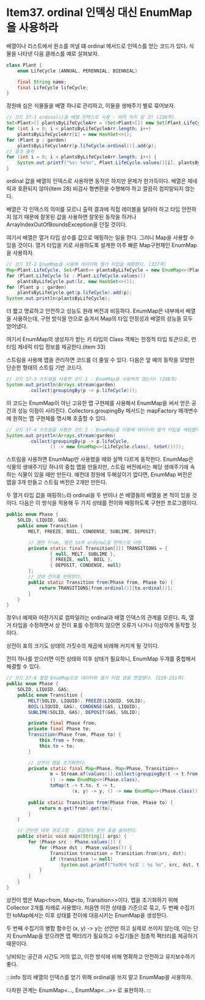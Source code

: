 # Item37. ordinal 인덱싱 대신 EnumMap을 사용하라

배열이나 리스트에서 원소를 꺼낼 떄 ordinal 메서드로 인덱스를 얻는 코드가 있다. 식물을 나타낸 다음 클래스를 예로 살펴보자.
```java
class Plant {
    enum LifeCycle {ANNUAL, PERENNIAL, BIENNIAL}

    final String name;
    final LifeCycle lifeCycle;
}
```
정원에 심은 식물들을 배열 하나로 관리하고, 이들을 생애주기 별로 묶어보자.
```java
// 코드 37-1 ordinal()을 배열 인덱스로 사용 - 따라 하지 말 것! (226쪽)
Set<Plant>[] plantsByLifeCycleArr = (Set<Plant>[]) new Set[Plant.LifeCycle.values().length];
for (int i = 0; i < plantsByLifeCycleArr.length; i++)
    plantsByLifeCycleArr[i] = new HashSet<>();
for (Plant p : garden)
    plantsByLifeCycleArr[p.lifeCycle.ordinal()].add(p);
// 결과 출력
for (int i = 0; i < plantsByLifeCycleArr.length; i++) {
    System.out.printf("%s: %s%n", Plant.LifeCycle.values()[i], plantsByLifeCycleArr[i]);
}
```
ordinal 값을 배열의 인덱스로 사용하면 동작은 하지만 문제가 한가득이다. 배열은 제네릭과 호환되지 않아(item 28) 비검사 형변환을 수행해야 하고 깔끔히 컴피알되지 않는다.

배열은 각 인덱스의 의미를 모르니 출력 결과에 직접 레이블을 달아야 하고 타입 안전하지 않기 때문에 잘못된 값을 사용하면 잘못된 동작을 하거나 ArrayIndexOutOfBoundsException을 던질 것이다.

여기서 배열은 열거 타입 상수를 값으로 매핑하는 일을 한다. 그러니 Map을 사용할 수 있을 것이다. 열거 타입을 키로 사용하도록 설계한 아주 빠른 Map구현체인 EnumMap을 사용하자.

```java
// 코드 37-2 EnumMap을 사용해 데이터와 열거 타입을 매핑한다. (227쪽)
Map<Plant.LifeCycle, Set<Plant>> plantsByLifeCycle = new EnumMap<>(Plant.LifeCycle.class);
for (Plant.LifeCycle lc : Plant.LifeCycle.values())
    plantsByLifeCycle.put(lc, new HashSet<>());
for (Plant p : garden)
    plantsByLifeCycle.get(p.lifeCycle).add(p);
System.out.println(plantsByLifeCycle);
```
더 짧고 명료하고 안전하고 성능도 원래 버전과 비등하다. EnumMap은 내부에서 배열을 사용하는데, 구현 방식을 안으로 숨겨서 Map의 타입 안정성과 배열의 성능을 모두 얻어냈다.

여기서 EnumMap의 생성자가 받는 키 타입의 Class 객체는 한정적 타입 토큰으로, 런타임 제네릭 타입 정보를 제공한다.(item 33)

스트림을 사용해 맵을 관리하면 코드를 더 줄일 수 있다. 다음은 앞 예의 동작을 모방한 단순한 형태의 스트림 기반 코드다.
```java
// 코드 37-3 스트림을 사용한 코드 1 - EnumMap을 사용하지 않는다! (228쪽)
System.out.println(Arrays.stream(garden)
        .collect(groupingBy(p -> p.lifeCycle)));
```
이 코드는 EnumMap이 아닌 고유한 맵 구현체를 사용해서 EnumMap을 써서 얻은 공간과 성능 이점이 사라진다. Collectors.groupingBy 메서드는 mapFactory 매개변수에 원하는 맵 구현체를 명시해 호출할 수 있다.

```java
// 코드 37-4 스트림을 사용한 코드 2 - EnumMap을 이용해 데이터와 열거 타입을 매핑했다. (228쪽)
System.out.println(Arrays.stream(garden)
        .collect(groupingBy(p -> p.lifeCycle,
                () -> new EnumMap<>(LifeCycle.class), toSet())));
```
스트림을 사용하면 EnumMap만 사용했을 때와 살짝 다르게 동작한다. EnumMap은 식물의 생애주기당 하나의 중첩 맵을 만들지만, 스트림 버전에서는 해당 생애주기에 속하는 식물이 있을 때만 만든다. 예컨대 정원에 두해살이가 없다면, 
EnumMap 버전은 맵을 3개 만들고 스트림 버전은 2개만 만든다.

두 열거 타입 값을 매핑하느라 ordinal을 두 번이나 쓴 배열들의 배열을 본 적이 있을 것이다. 다음은 이 방식을 적용해 두 가지 상태를 전이와 매핑하도록 구현한 프로그램이다.

```java
public enum Phase {
    SOLID, LIQUID, GAS;
    public enum Transition {
        MELT, FREEZE, BOIL, CONDENSE, SUBLIME, DEPOSIT;

        // 행은 from, 열은 to의 ordinal을 인덱스로 사용
        private static final Transition[][] TRANSITIONS = {
                { null, MELT, SUBLIME },
                { FREEZE, null, BOIL },
                { DEPOSIT, CONDENSE, null}
        };
        // 상태 전이를 반환한다.
        public static Transition from(Phase from, Phase to) {
            return TRANSITIONS[from.ordinal()][to.ordinal()];
        }
    }
}
```
정우너 예제와 마찬가지로 컴파일러는 ordinal과 배열 인덱스의 관계를 모른다. 즉, 열거 타입을 수정하면서 상 전이 표를 수정하지 않으면 오류가 나거나 이상하게 동작할 것이다.

상전이 표의 크기도 상태의 가짓수의 제곱에 비례해 커지게 될 것이다.

전이 하나를 얻으러면 이전 상태와 이후 상태가 필요하니, EnumMap 두개를 중첩해서 해결할 수 있다.

```java
// 코드 37-6 중첩 EnumMap으로 데이터와 열거 타입 쌍을 연결했다. (229-231쪽)
public enum Phase {
    SOLID, LIQUID, GAS;
    public enum Transition {
        MELT(SOLID, LIQUID), FREEZE(LIQUID, SOLID),
        BOIL(LIQUID, GAS), CONDENSE(GAS, LIQUID),
        SUBLIME(SOLID, GAS), DEPOSIT(GAS, SOLID);

        private final Phase from;
        private final Phase to;
        Transition(Phase from, Phase to) {
            this.from = from;
            this.to = to;
        }

        // 상전이 맵을 초기화한다.
        private static final Map<Phase, Map<Phase, Transition>>
                m = Stream.of(values()).collect(groupingBy(t -> t.from,
                () -> new EnumMap<>(Phase.class),
                toMap(t -> t.to, t -> t,
                        (x, y) -> y, () -> new EnumMap<>(Phase.class))));
        
        public static Transition from(Phase from, Phase to) {
            return m.get(from).get(to);
        }
    }

    // 간단한 데모 프로그램 - 깔끔하지 못한 표를 출력한다.
    public static void main(String[] args) {
        for (Phase src : Phase.values()) {
            for (Phase dst : Phase.values()) {
                Transition transition = Transition.from(src, dst);
                if (transition != null)
                    System.out.printf("%s에서 %s로 : %s %n", src, dst, transition);
            }
        }
    }
}

```
상전이 맵은 Map<from, Map<to, Transition>>이다. 맵을 초기화하기 위해 Collector 2개를 차례로 사용했다. 처음엔 이전 상태를 기준으로 묶고, 두 번째 수집기인 toMap에서는 이후 상태를 전이에 대응시키는 EnumMap을 생성한다.

두 번째 수집기의 병합 함수인 (x, y) -> y는 선언만 하고 실제로 쓰이지 않는데, 이는 단지 EnumMap을 얻으려면 맵 팩터리가 필요하고 수집기들은 점층적 팩터리를 제공하기 때문이다.

낭비되는 공간과 시간도 거의 없고, 이전 방식에 비해 명확하고 안전하고 유지보수하기 좋다.

:::info 정리
배열의 인덱스를 얻기 위해 ordinal을 쓰지 말고 EnumMap을 사용하자.

다차원 관계는 EnumMap<..., EnumMap<...>> 로 표현하자.
:::

